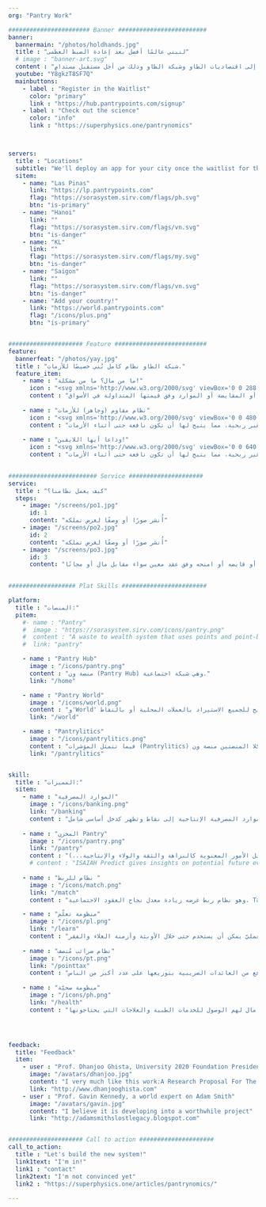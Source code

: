 ```yaml
---
org: "Pantry Work"

####################### Banner #########################
banner:
  bannermain: "/photos/holdhands.jpg"  
  title : "لنبني عالمًا أفضل بعد إعادة الضبط العظمى"
  # image : "banner-art.svg"
  content : "دعونا نحوّل عملية إعادة الضبط العظمى من اقتصادات العالم التقليدية والرأسمالية إلى اقتصاديات الطاو وشبكة الطاو وذلك من أجل مستقبل مستدامٍ."
  youtube: "Y8gkzT8SF7Q"
  mainbuttons:
    - label : "Register in the Waitlist"
      color: "primary"
      link : "https://hub.pantrypoints.com/signup"
    - label : "Check out the science"
      color: "info"
      link : "https://superphysics.one/pantrynomics"



servers:
  title : "Locations"
  subtitle: "We'll deploy an app for your city once the waitlist for that city gets filled. The green ones below are active, the red ones are filling up and might turn green soon"
  sitem: 
    - name: "Las Pinas"
      link: "https://lp.pantrypoints.com"
      flag: "https://sorasystem.sirv.com/flags/ph.svg"
      btn: "is-primary"
    - name: "Hanoi"
      link: ""
      flag: "https://sorasystem.sirv.com/flags/vn.svg"
      btn: "is-danger"
    - name: "KL"
      link: ""
      flag: "https://sorasystem.sirv.com/flags/my.svg"
      btn: "is-danger"      
    - name: "Saigon"
      link: ""
      flag: "https://sorasystem.sirv.com/flags/vn.svg"
      btn: "is-danger"
    - name: "Add your country!"
      link: "https://world.pantrypoints.com"
      flag: "/icons/plus.png"
      btn: "is-primary"


##################### Feature ##########################
feature:
  bannerfeat: "/photos/yay.jpg"
  title : "شبكة الطاو نظام كامل بُني خصيصًا للأزمات."
  feature_item:
    - name : "ما من مال؟ ما من مشكلة!"
      icon : "<svg xmlns='http://www.w3.org/2000/svg' viewBox='0 0 288 512' class='icon is-large' fill='dimgray'><!-- Font Awesome Free 5.15.1 by @fontawesome - https://fontawesome.com License - https://fontawesome.com/license/free (Icons: CC BY 4.0, Fonts: SIL OFL 1.1, Code: MIT License) --><path d='M209.2 233.4l-108-31.6C88.7 198.2 80 186.5 80 173.5c0-16.3 13.2-29.5 29.5-29.5h66.3c12.2 0 24.2 3.7 34.2 10.5 6.1 4.1 14.3 3.1 19.5-2l34.8-34c7.1-6.9 6.1-18.4-1.8-24.5C238 74.8 207.4 64.1 176 64V16c0-8.8-7.2-16-16-16h-32c-8.8 0-16 7.2-16 16v48h-2.5C45.8 64-5.4 118.7.5 183.6c4.2 46.1 39.4 83.6 83.8 96.6l102.5 30c12.5 3.7 21.2 15.3 21.2 28.3 0 16.3-13.2 29.5-29.5 29.5h-66.3C100 368 88 364.3 78 357.5c-6.1-4.1-14.3-3.1-19.5 2l-34.8 34c-7.1 6.9-6.1 18.4 1.8 24.5 24.5 19.2 55.1 29.9 86.5 30v48c0 8.8 7.2 16 16 16h32c8.8 0 16-7.2 16-16v-48.2c46.6-.9 90.3-28.6 105.7-72.7 21.5-61.6-14.6-124.8-72.5-141.7z'/></svg>"    
      content : "تُتيح اقتصاديات الطاو إجراء المعاملات وإبرام العقود الاجتماعية المتعلقة بالمال أو المقايضة أو الموارد وفق قيمتها المتداولة في الأسواق."
      
    - name : "نظام مقاوم (وجاهز) للأزمات"
      icon : "<svg xmlns='http://www.w3.org/2000/svg' viewBox='0 0 480 512' class='icon is-large' fill='dimgray'><!-- Font Awesome Free 5.15.1 by @fontawesome - https://fontawesome.com License - https://fontawesome.com/license/free (Icons: CC BY 4.0, Fonts: SIL OFL 1.1, Code: MIT License) --><path d='M471.99 334.43L336.06 256l135.93-78.43c7.66-4.42 10.28-14.2 5.86-21.86l-32.02-55.43c-4.42-7.65-14.21-10.28-21.87-5.86l-135.93 78.43V16c0-8.84-7.17-16-16.01-16h-64.04c-8.84 0-16.01 7.16-16.01 16v156.86L56.04 94.43c-7.66-4.42-17.45-1.79-21.87 5.86L2.15 155.71c-4.42 7.65-1.8 17.44 5.86 21.86L143.94 256 8.01 334.43c-7.66 4.42-10.28 14.21-5.86 21.86l32.02 55.43c4.42 7.65 14.21 10.27 21.87 5.86l135.93-78.43V496c0 8.84 7.17 16 16.01 16h64.04c8.84 0 16.01-7.16 16.01-16V339.14l135.93 78.43c7.66 4.42 17.45 1.8 21.87-5.86l32.02-55.43c4.42-7.65 1.8-17.43-5.86-21.85z'/></svg>"
      content : "يُمكن أن تكون العقود الاجتماعية ربحية أو غير ربحية، مما يتيح لها أن تكون نافعة حتى أثناء الأزمات."
      
    - name : "وداعا أيها اللايقين!"
      icon : "<svg xmlns='http://www.w3.org/2000/svg' viewBox='0 0 640 512' class='icon is-large' fill='dimgray'><!-- Font Awesome Free 5.15.1 by @fontawesome - https://fontawesome.com License - https://fontawesome.com/license/free (Icons: CC BY 4.0, Fonts: SIL OFL 1.1, Code: MIT License) --><path d='M368 32h-96c-17.67 0-32 14.33-32 32v96c0 17.67 14.33 32 32 32h96c17.67 0 32-14.33 32-32V64c0-17.67-14.33-32-32-32zM208 88h-84.75C113.75 64.56 90.84 48 64 48 28.66 48 0 76.65 0 112s28.66 64 64 64c26.84 0 49.75-16.56 59.25-40h79.73c-55.37 32.52-95.86 87.32-109.54 152h49.4c11.3-41.61 36.77-77.21 71.04-101.56-3.7-8.08-5.88-16.99-5.88-26.44V88zm-48 232H64c-17.67 0-32 14.33-32 32v96c0 17.67 14.33 32 32 32h96c17.67 0 32-14.33 32-32v-96c0-17.67-14.33-32-32-32zM576 48c-26.84 0-49.75 16.56-59.25 40H432v72c0 9.45-2.19 18.36-5.88 26.44 34.27 24.35 59.74 59.95 71.04 101.56h49.4c-13.68-64.68-54.17-119.48-109.54-152h79.73c9.5 23.44 32.41 40 59.25 40 35.34 0 64-28.65 64-64s-28.66-64-64-64zm0 272h-96c-17.67 0-32 14.33-32 32v96c0 17.67 14.33 32 32 32h96c17.67 0 32-14.33 32-32v-96c0-17.67-14.33-32-32-32z'/></svg>"
      content : "يُمكن أن تكون العقود الاجتماعية ربحية أو غير ربحية، مما يتيح لها أن تكون نافعة حتى أثناء الأزمات."
    

######################### Service #####################
service:
  title : "كيف يعمل نظامنا؟"
  steps:
    - image: "/screens/po1.jpg"
      id: 1
      content: "أُنشر صورًا أو وصفًا لغرض تملكه"
    - image: "/screens/po2.jpg"
      id: 2
      content: "أُنشر صورًا أو وصفًا لغرض تملكه"
    - image: "/screens/po3.jpg"
      id: 3
      content: "بِع لهم الغرض أو قايضه أو امنحه وفق عقد معين سواء مقابل مال أو مجانًا"

        
################### Plat Skills ########################

platform:
  title : "المنصات:"
  pitem:
    #- name : "Pantry"
    #  image : "https://sorasystem.sirv.com/icons/pantry.png"
    #  content : "A waste to wealth system that uses points and point-banks instead of currency, to de-commercialize an economy and bank the unbanked"
    #  link: "pantry"

    - name : "Pantry Hub"
      image : "/icons/pantry.png"
      content : "منصة ون (Pantry Hub) وهي شبكة اجتماعية."
      link: "/home"

    - name : "Pantry World"
      image : "/icons/world.png"
      content : "و'World' أو طاو بوول هي منصة استيراد وتصدير تتيح للجميع الاستيراد بالعملات المحلية أو بالنقاط."
      link: "/world"

    - name : "Pantrylitics"
      image : "/icons/pantrylitics.png"
      content : "فيما تتمثل المؤشرات (Pantrylitics) في لوحة تحليلات للبيانات من كلا المنصتين منصة ون (Pantry Hub) ومنصة بول (Pantry World) مما يسمح بالإشراف عليها ورسم سياسات التعامل ضمنه في الوقت الحقيقي."
      link: "/pantrylitics"


skill:
  title : "المميزات:"
  sitem:
    - name : "الموارد المصرفية"
      image : "/icons/banking.png"
      link: "/banking"
      content : "تحوّل الموارد المصرفية الإنتاجية إلى نقاط وتظهر كدخل أساسي شامل (Basic Universal Revenue). Target: Tentative in all platforms"
      
    - name : "المخزن Pantry"
      image : "/icons/pantry.png"
      link: "/pantry"
      content : "وهو نظام يحوّل المُهدر إلى ثروة ويستخدم النقاط وبنوك النقاط بدل العملات، وذلك خلع رداء التجارة عن الاقتصاد وإضفاء الصفة المصرفية الاقتصادية على ما لا صفة مصرفية له (مثل الأمور المعنوية كالنزاهة والثقة والولاء والإنتاجية...)"      
      # content : "ISAIAH Predict gives insights on potential future events based on historical data"
      
    - name : "نظام للربط "
      image : "/icons/match.png"
      link: "/match"
      content : "وهو نظام ربط غرضه زيادة معدل نجاح العقود الاجتماعية. Target: Tentative in all platforms"

    - name : "منظومة تعلّم"
      image : "/icons/pl.png"
      link: "/learn"
      content : "وهو نظام تعليمي قائمة على المساقات والتدريب العمليّ يمكن أن يستخدم حتى خلال الأوبئة وأزمنة الغلاء والفقر. Target: 2023 in Pantry"
      
    - name : "نظام ضرائب مُنصف"
      image : "/icons/pt.png"
      link: "/pointtax"
      content : "وهو نظام ضريبي مزدوج القيد يمنع التهرّب الضريبي ويرفع من العائدات الضريبية بتوزيعها على عدد أكبر من الناس.. Tentative in One"
      
    - name : "منظومة صحيّة"
      image : "/icons/ph.png"
      link: "/health"
      content : "وهو نظام تشخيص صحي يتيح للناس الذين لا مال لهم الوصول للخدمات الطبية والعلاجات التي يحتاجونها. Target: Tentative in Pantry"




feedback:
  title: "Feedback"
  item:
    - user : "Prof. Dhanjoo Ghista, University 2020 Foundation President"
      image: "/avatars/dhanjoo.jpg"
      content: "I very much like this work:A Research Proposal For The Formalization Of The Science Of Pantrynomics And The Establishment Of A Pont-Based Economic System"
      link: "http://www.dhanjooghista.com"
    - user : "Prof. Gavin Kennedy, a world expert on Adam Smith"
      image: "/avatars/gavin.jpg"
      content: "I believe it is developing into a worthwhile project" 
      link: "http://adamsmithslostlegacy.blogspot.com"


##################### Call to action #####################
call_to_action:
  title : "Let's build the new system!"
  link1text: "I'm in!"
  link1 : "contact"
  link2text: "I'm not convinced yet"
  link2 : "https://superphysics.one/articles/pantrynomics/"
  
---
```

